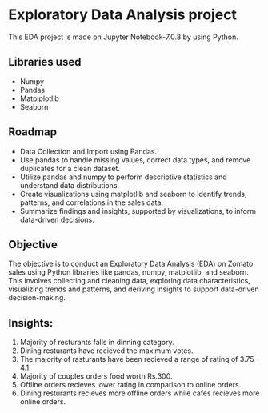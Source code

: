 # Exploratory Data Analysis project 
This EDA project is made on Jupyter Notebook-7.0.8 by using Python.

## Libraries used
- Numpy
- Pandas
- Matplplotlib
- Seaborn

## Roadmap
- Data Collection and Import using Pandas.
- Use pandas to handle missing values, correct data types, and remove duplicates for a clean dataset.
- Utilize pandas and numpy to perform descriptive statistics and understand data distributions.
- Create visualizations using matplotlib and seaborn to identify trends, patterns, and correlations in the sales data.
- Summarize findings and insights, supported by visualizations, to inform data-driven decisions.

## Objective
The objective is to conduct an Exploratory Data Analysis (EDA) on Zomato sales using Python libraries like pandas, numpy, matplotlib, and seaborn. This involves collecting and cleaning data, exploring data characteristics, visualizing trends and patterns, and deriving insights to support data-driven decision-making.

## Insights:

1. Majority of resturants falls in dinning category.
2. Dining resturants have recieved the maximum votes.
3. The majority of rasturants have been recieved a range of rating of 3.75 - 4.1.
4. Majority of couples orders food worth Rs.300.
5. Offline orders recieves lower rating in comparison to online orders.
6. Dining resturants recieves more offline orders while cafes recieves more online orders.
